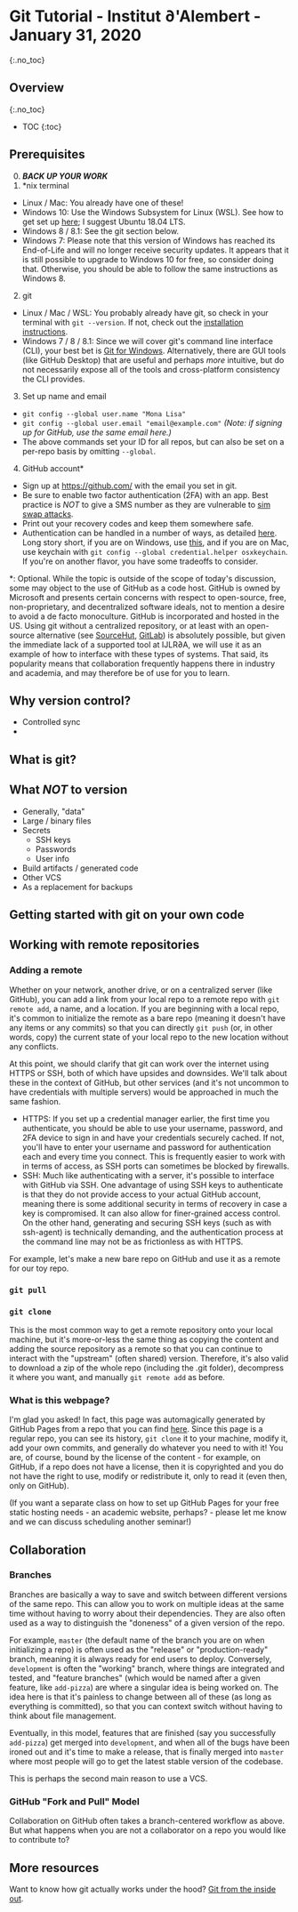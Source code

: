 # Git Tutorial - Institut ∂'Alembert - January 31, 2020
{:.no_toc}

## Overview
{:.no_toc}
* TOC
{:toc}

## Prerequisites
0. **_BACK UP YOUR WORK_**
1. \*nix terminal
  * Linux / Mac: You already have one of these!
  * Windows 10: Use the Windows Subsystem for Linux (WSL). See how to get set up [here](https://docs.microsoft.com/en-us/windows/wsl/install-win10); I suggest Ubuntu 18.04 LTS.
  * Windows 8 / 8.1: See the git section below.
  * Windows 7: Please note that this version of Windows has reached its End-of-Life and will no longer receive security updates. It appears that it is still possible to upgrade to Windows 10 for free, so consider doing that. Otherwise, you should be able to follow the same instructions as Windows 8.
2. git
  * Linux / Mac / WSL: You probably already have git, so check in your terminal with `git --version`. If not, check out the [installation instructions](https://git-scm.com/book/en/v2/Getting-Started-Installing-Git).
  * Windows 7 / 8 / 8.1: Since we will cover git's command line interface (CLI), your best bet is [Git for Windows](https://gitforwindows.org/). Alternatively, there are GUI tools (like GitHub Desktop) that are useful and perhaps *more* intuitive, but do not necessarily expose all of the tools and cross-platform consistency the CLI provides.
3. Set up name and email
  * `git config --global user.name "Mona Lisa"`
  * `git config --global user.email "email@example.com"` *(Note: if signing up for GitHub, use the same email here.)*
  * The above commands set your ID for all repos, but can also be set on a per-repo basis by omitting `--global`.
4. GitHub account\*
  * Sign up at https://github.com/ with the email you set in git.
  * Be sure to enable two factor authentication (2FA) with an app. Best practice is *NOT* to give a SMS number as they are vulnerable to [sim swap attacks](https://en.wikipedia.org/wiki/SIM_swap_scam).
  * Print out your recovery codes and keep them somewhere safe.
  * Authentication can be handled in a number of ways, as detailed [here](https://git-scm.com/book/en/v2/Git-Tools-Credential-Storage). Long story short, if you are on Windows, use [this](https://github.com/Microsoft/Git-Credential-Manager-for-Windows), and if you are on Mac, use keychain with `git config --global credential.helper osxkeychain`. If you're on another flavor, you have some tradeoffs to consider.

\*: Optional. While the topic is outside of the scope of today's discussion, some may object to the use of GitHub as a code host. GitHub is owned by Microsoft and presents certain concerns with respect to open-source, free, non-proprietary, and decentralized software ideals, not to mention a desire to avoid a de facto monoculture. GitHub is incorporated and hosted in the US. Using git without a centralized repository, or at least with an open-source alternative (see [SourceHut](https://sourcehut.org/), [GitLab](https://about.gitlab.com/)) is absolutely possible, but given the immediate lack of a supported tool at IJLR∂A, we will use it as an example of how to interface with these types of systems. That said, its popularity means that collaboration frequently happens there in industry and academia, and may therefore be of use for you to learn.

## Why version control?
* Controlled sync
* 

## What is git?

## What *NOT* to version
* Generally, "data"
* Large / binary files
* Secrets
  * SSH keys
  * Passwords
  * User info
* Build artifacts / generated code
* Other VCS
* As a replacement for backups

## Getting started with git on your own code

## Working with remote repositories
### Adding a remote
Whether on your network, another drive, or on a centralized server (like GitHub), you can add a link from your local repo to a remote repo with `git remote add`, a name, and a location. If you are beginning with a local repo, it's common to initialize the remote as a bare repo (meaning it doesn't have any items or any commits) so that you can directly `git push` (or, in other words, copy) the current state of your local repo to the new location without any conflicts.

At this point, we should clarify that git can work over the internet using HTTPS or SSH, both of which have upsides and downsides. We'll talk about these in the context of GitHub, but other services (and it's not uncommon to have credentials with multiple servers) would be approached in much the same fashion.
* HTTPS: If you set up a credential manager earlier, the first time you authenticate, you should be able to use your username, password, and 2FA device to sign in and have your credentials securely cached. If not, you'll have to enter your username and password for authentication each and every time you connect. This is frequently easier to work with in terms of access, as SSH ports can sometimes be blocked by firewalls.
* SSH: Much like authenticating with a server, it's possible to interface with GitHub via SSH. One advantage of using SSH keys to authenticate is that they do not provide access to your actual GitHub account, meaning there is some additional security in terms of recovery in case a key is compromised. It can also allow for finer-grained access control. On the other hand, generating and securing SSH keys (such as with ssh-agent) is technically demanding, and the authentication process at the command line may not be as frictionless as with HTTPS.

For example, let's make a new bare repo on GitHub and use it as a remote for our toy repo.

### `git pull`

### `git clone`
This is the most common way to get a remote repository onto your local machine, but it's more-or-less the same thing as copying the content and adding the source repository as a remote so that you can continue to interact with the "upstream" (often shared) version. Therefore, it's also valid to download a zip of the whole repo (including the .git folder), decompress it where you want, and manually `git remote add` as before.

### What is this webpage?
I'm glad you asked! In fact, this page was automagically generated by GitHub Pages from a repo that you can find [here](https://github.com/1ceaham/dAlembertGitTutorial). Since this page is a regular repo, you can see its history, `git clone` it to your machine, modify it, add your own commits, and generally do whatever you need to with it! You are, of course, bound by the license of the content - for example, on GitHub, if a repo does not have a license, then it is copyrighted and you do not have the right to use, modify or redistribute it, only to read it (even then, only on GitHub).

(If you want a separate class on how to set up GitHub Pages for your free static hosting needs - an academic website, perhaps? - please let me know and we can discuss scheduling another seminar!)

## Collaboration
### Branches
Branches are basically a way to save and switch between different versions of the same repo. This can allow you to work on multiple ideas at the same time without having to worry about their dependencies. They are also often used as a way to distinguish the "doneness" of a given version of the repo.

For example, `master` (the default name of the branch you are on when initializing a repo) is often used as the "release" or "production-ready" branch, meaning it is always ready for end users to deploy. Conversely, `development` is often the "working" branch, where things are integrated and tested, and "feature branches" (which would be named after a given feature, like `add-pizza`) are where a singular idea is being worked on. The idea here is that it's painless to change between all of these (as long as everything is committed), so that you can context switch without having to think about file management.

Eventually, in this model, features that are finished (say you successfully `add-pizza`) get merged into `development`, and when all of the bugs have been ironed out and it's time to make a release, that is finally merged into `master` where most people will go to get the latest stable version of the codebase.

This is perhaps the second main reason to use a VCS.

### GitHub "Fork and Pull" Model
Collaboration on GitHub often takes a branch-centered workflow as above. But what happens when you are not a collaborator on a repo you would like to contribute to?

## More resources
Want to know how git actually works under the hood? [Git from the inside out](https://codewords.recurse.com/issues/two/git-from-the-inside-out).
